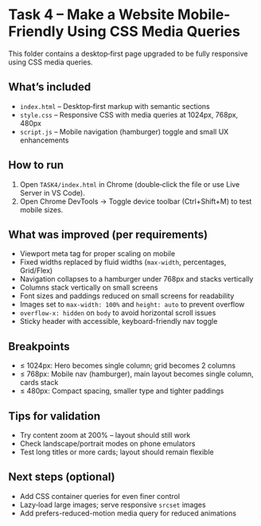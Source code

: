 # Task 4 – Make a Website Mobile-Friendly Using CSS Media Queries

This folder contains a desktop‑first page upgraded to be fully responsive using CSS media queries.

## What’s included
- `index.html` – Desktop‑first markup with semantic sections
- `style.css` – Responsive CSS with media queries at 1024px, 768px, 480px
- `script.js` – Mobile navigation (hamburger) toggle and small UX enhancements

## How to run
1. Open `TASK4/index.html` in Chrome (double‑click the file or use Live Server in VS Code).
2. Open Chrome DevTools → Toggle device toolbar (Ctrl+Shift+M) to test mobile sizes.

## What was improved (per requirements)
- Viewport meta tag for proper scaling on mobile
- Fixed widths replaced by fluid widths (`max-width`, percentages, Grid/Flex)
- Navigation collapses to a hamburger under 768px and stacks vertically
- Columns stack vertically on small screens
- Font sizes and paddings reduced on small screens for readability
- Images set to `max-width: 100%` and `height: auto` to prevent overflow
- `overflow-x: hidden` on `body` to avoid horizontal scroll issues
- Sticky header with accessible, keyboard-friendly nav toggle

## Breakpoints
- ≤ 1024px: Hero becomes single column; grid becomes 2 columns
- ≤ 768px: Mobile nav (hamburger), main layout becomes single column, cards stack
- ≤ 480px: Compact spacing, smaller type and tighter paddings

## Tips for validation
- Try content zoom at 200% – layout should still work
- Check landscape/portrait modes on phone emulators
- Test long titles or more cards; layout should remain flexible

## Next steps (optional)
- Add CSS container queries for even finer control
- Lazy‑load large images; serve responsive `srcset` images
- Add prefers-reduced-motion media query for reduced animations
